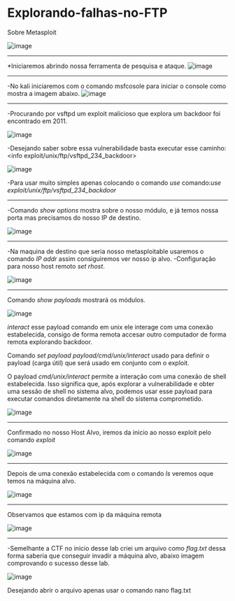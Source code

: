 # Explorando-falhas-no-FTP
Sobre Metasploit

![image](https://github.com/user-attachments/assets/15fdd8a8-0f32-4c6e-95af-83c374987382)


---

*Iniciaremos abrindo nossa ferramenta de pesquisa e ataque.
![image](https://github.com/user-attachments/assets/e3f5eaec-5f6e-4bf6-902b-585e26da2ac1)

--- 

-No kali iniciaremos com o comando msfcosole para iniciar o console como mostra a imagem abaixo.
![image](https://github.com/user-attachments/assets/67778307-9344-415e-bdd4-7f1d0455e311)

---

-Procurando por vsftpd um exploit malicioso que explora um backdoor foi encontrado em 2011.

 
![image](https://github.com/user-attachments/assets/42dedc7c-c198-494b-9f0c-1227479f32fd)

-Desejando saber sobre essa vulnerabilidade basta executar esse caminho:
 <info exploit/unix/ftp/vsftpd_234_backdoor>
 
![image](https://github.com/user-attachments/assets/bd0ea8eb-09eb-42ad-90a5-86056baea61f)

-Para usar muito simples apenas colocando o comando *use*
comando:*use exploit/unix/ftp/vsftpd_234_backdoor*

 
****
-Comando *show options* mostra sobre o nosso módulo, e já temos nossa porta mas precisamos do nosso IP de destino.

![image](https://github.com/user-attachments/assets/34467a44-e623-4ae6-a9f2-51e95557bba2)

****
-Na maquina de destino que seria nosso metasploitable usaremos o comando *IP addr* assim consiguiremos ver nosso ip alvo.
-Configuração para nosso host remoto *set rhost*.

![image](https://github.com/user-attachments/assets/cdf093c1-b79c-462c-85ad-a4af5654a4f3)

****
Comando *show payloads* mostrará os módulos.

![image](https://github.com/user-attachments/assets/ff60068c-1d17-4218-ba9c-dd5ac855834f)

*interact* esse payload comando em unix ele interage com uma conexão estabelecida, consigo de forma remota accesar outro computador de forma remota explorando backdoor.

Comando *set payload payload/cmd/unix/interact* usado para definir o payload (carga útil) que será usado em conjunto com o exploit.

O payload *cmd/unix/interact* permite a interação com uma conexão de shell estabelecida. Isso significa que, após explorar a vulnerabilidade e obter uma sessão de shell no sistema alvo, podemos usar esse payload para executar comandos diretamente na shell do sistema comprometido.

![image](https://github.com/user-attachments/assets/c7c76c96-1226-4b70-aeb6-8a04ec83dca9)


****
Confirmado no nosso Host Alvo, iremos da inicio ao nosso exploit pelo comando *exploit*

![image](https://github.com/user-attachments/assets/e6c1c942-fe43-48b5-a0e3-e3b7888748f9)

****
Depois de uma conexão estabelecida com o comando *ls* veremos oque temos na máquina alvo.

![image](https://github.com/user-attachments/assets/35e6165b-e3f4-447e-8c83-c41c04c83ef7)

****

Observamos que estamos com ip da máquina remota

![image](https://github.com/user-attachments/assets/0dd5ef34-5ed6-44d4-8527-02a973efa8eb)

****
-Semelhante a CTF no inicio desse lab criei um arquivo como *flag.txt* dessa forma saberia que conseguir invadir a máquina alvo, abaixo imagem comprovando o sucesso desse lab.

![image](https://github.com/user-attachments/assets/0c396210-38d9-4c29-b776-2d0c3b507d62)

Desejando abrir o arquivo apenas usar o comando nano flag.txt





















